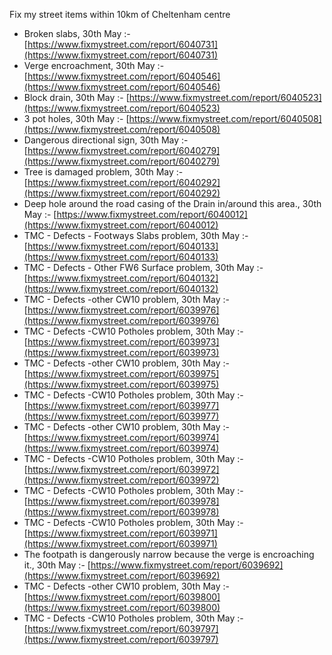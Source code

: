 Fix my street items within 10km of Cheltenham centre

<!-- fix_marker starts -->

- Broken slabs, 30th May :- [https://www.fixmystreet.com/report/6040731](https://www.fixmystreet.com/report/6040731)
- Verge encroachment, 30th May :- [https://www.fixmystreet.com/report/6040546](https://www.fixmystreet.com/report/6040546)
- Block drain, 30th May :- [https://www.fixmystreet.com/report/6040523](https://www.fixmystreet.com/report/6040523)
- 3 pot holes, 30th May :- [https://www.fixmystreet.com/report/6040508](https://www.fixmystreet.com/report/6040508)
- Dangerous directional sign, 30th May :- [https://www.fixmystreet.com/report/6040279](https://www.fixmystreet.com/report/6040279)
- Tree is damaged problem, 30th May :- [https://www.fixmystreet.com/report/6040292](https://www.fixmystreet.com/report/6040292)
- Deep hole around the road casing of the Drain in/around this area., 30th May :- [https://www.fixmystreet.com/report/6040012](https://www.fixmystreet.com/report/6040012)
- TMC - Defects - Footways Slabs problem, 30th May :- [https://www.fixmystreet.com/report/6040133](https://www.fixmystreet.com/report/6040133)
- TMC - Defects - Other FW6  Surface problem, 30th May :- [https://www.fixmystreet.com/report/6040132](https://www.fixmystreet.com/report/6040132)
- TMC - Defects -other CW10 problem, 30th May :- [https://www.fixmystreet.com/report/6039976](https://www.fixmystreet.com/report/6039976)
- TMC - Defects -CW10 Potholes problem, 30th May :- [https://www.fixmystreet.com/report/6039973](https://www.fixmystreet.com/report/6039973)
- TMC - Defects -other CW10 problem, 30th May :- [https://www.fixmystreet.com/report/6039975](https://www.fixmystreet.com/report/6039975)
- TMC - Defects -CW10 Potholes problem, 30th May :- [https://www.fixmystreet.com/report/6039977](https://www.fixmystreet.com/report/6039977)
- TMC - Defects -other CW10 problem, 30th May :- [https://www.fixmystreet.com/report/6039974](https://www.fixmystreet.com/report/6039974)
- TMC - Defects -CW10 Potholes problem, 30th May :- [https://www.fixmystreet.com/report/6039972](https://www.fixmystreet.com/report/6039972)
- TMC - Defects -CW10 Potholes problem, 30th May :- [https://www.fixmystreet.com/report/6039978](https://www.fixmystreet.com/report/6039978)
- TMC - Defects -CW10 Potholes problem, 30th May :- [https://www.fixmystreet.com/report/6039971](https://www.fixmystreet.com/report/6039971)
- The footpath is dangerously narrow because the verge is encroaching it., 30th May :- [https://www.fixmystreet.com/report/6039692](https://www.fixmystreet.com/report/6039692)
- TMC - Defects -other CW10 problem, 30th May :- [https://www.fixmystreet.com/report/6039800](https://www.fixmystreet.com/report/6039800)
- TMC - Defects -CW10 Potholes problem, 30th May :- [https://www.fixmystreet.com/report/6039797](https://www.fixmystreet.com/report/6039797)

<!-- fix_marker ends -->